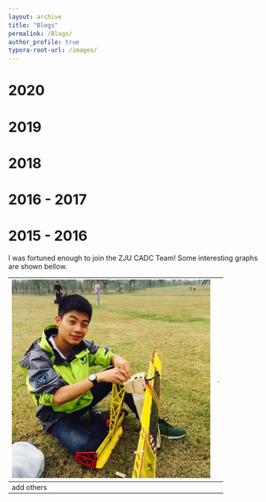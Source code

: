 ```yaml
---
layout: archive
title: "Blogs"
permalink: /Blogs/
author_profile: true
typora-root-url: /images/
---
```


# 2020



# 2019



# 2018



# 2016 - 2017



# 2015 - 2016

I was fortuned enough to join the ZJU CADC Team! Some interesting graphs are shown bellow.

| <img src="../images/CADC.jpeg" alt="0.5" style="zoom:50%;" /> | <img src="CADC2.jpg" alt="0.5" style="zoom:12%;" /> |
| ------------------------------------------------------------ | --------------------------------------------------- |
| add others                                                   |                                                     |

